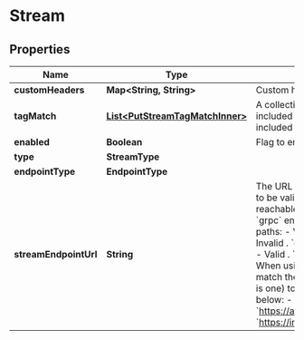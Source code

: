 

# Stream


## Properties

| Name | Type | Description | Notes |
|------------ | ------------- | ------------- | -------------|
|**customHeaders** | **Map&lt;String, String&gt;** | Custom headers |  [optional] |
|**tagMatch** | [**List&lt;PutStreamTagMatchInner&gt;**](PutStreamTagMatchInner.md) | A collection of tags that determine what tests are included in the data stream. These tag values are also included as attributes in the data stream metrics. |  [optional] |
|**enabled** | **Boolean** | Flag to enable or disable the stream integration. |  [optional] |
|**type** | **StreamType** |  |  [optional] |
|**endpointType** | **EndpointType** |  |  [optional] |
|**streamEndpointUrl** | **String** | The URL ThousandEyes sends data stream to. For a URL to be valid, it needs to: - Be syntactically correct. - Be reachable. - Use the HTTPS protocol. - When using the &#x60;grpc&#x60; endpointType, streamEndpointUrl cannot contain paths:     - Valid . &#x60;grpc&#x60; - &#x60;https://example.com&#x60;     - Invalid . &#x60;grpc&#x60; - &#x60;https://example.com/collector&#x60;.     - Valid . &#x60;http&#x60; - &#x60;https://example.com/collector&#x60;.      - When using the &#x60;http&#x60; endpointType, the endpoint must match the exact final full URL (including the path if there is one) to which the metrics will be sent. Examples below:     - &#x60;https://api.honeycomb.io:443/v1/metrics&#x60;     - &#x60;https://ingest.eu0.signalfx.com/v2/datapoint/otlp&#x60; |  [optional] |



